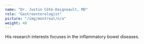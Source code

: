 ```yaml
---
name: "Dr. Justin Côté-Daigneault, MD"
role: "Gastroenterologist"
picture: "/img/montreal/n/a"
weight: 40
---
```


His research interests focuses in the inflammatory bowel diseases.